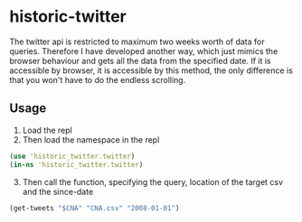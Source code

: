 # historic-twitter
The twitter api is restricted to maximum two weeks worth of data for queries. Therefore I have developed another way, which just mimics the browser behaviour and gets all the data from the specified date. If it is accessible by browser, it is accessible by this method, the only difference is that you won't have to do the endless scrolling.


## Usage
1. Load the repl
2. Then load the namespace in the repl

 ```Clojure
 (use 'historic_twitter.twitter)
 (in-ns 'historic_twitter.twitter)
 ```
 
3. Then call the function, specifying the query, location of the target csv and the since-date
 ```Clojure
 (get-tweets "$CNA" "CNA.csv" "2008-01-01")
 ```
